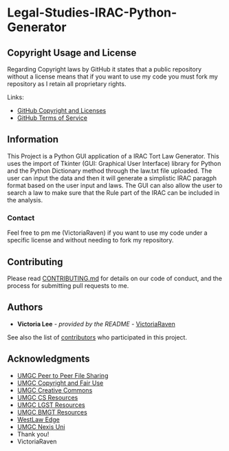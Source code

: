 # Legal-Studies-IRAC-Python-Generator
## Copyright Usage and License

Regarding Copyright laws by GitHub it states that a public repository without a license means that if you want to use my code you must fork my repository as I retain all proprietary rights.

Links:  
- [GitHub Copyright and Licenses](https://docs.github.com/en/repositories/managing-your-repositorys-settings-and-features/customizing-your-repository/licensing-a-repository)
- [GitHub Terms of Service](https://docs.github.com/en/site-policy/github-terms/github-terms-of-service)

## Information

This Project is a Python GUI application of a IRAC Tort Law Generator. This uses the import of Tkinter (GUI: Graphical User Interface) library for Python and the Python Dictionary method through the law.txt file uploaded. The user can input the data and then it will generate a simplistic IRAC paragph format based on the user input and laws. The GUI can also allow the user to search a law to make sure that the Rule part of the IRAC can be included in the analysis.

### Contact

Feel free to pm me (VictoriaRaven) if you want to use my code under a specific license and without needing to fork my repository.

## Contributing

Please read [CONTRIBUTING.md](README.md) for details on our code
of conduct, and the process for submitting pull requests to me.

## Authors

  - **Victoria Lee** - *provided by the README* -
    [VictoriaRaven](https://github.com/VictoriaRaven)

See also the list of
[contributors](https://github.com/VictoriaRaven/Legal-Studies-IRAC-Python-Generator/main/README.md)
who participated in this project.

## Acknowledgments

- [UMGC Peer to Peer File Sharing](https://www.umgc.edu/content/dam/umgc/documents/upload/peer-to-peer-file-sharing.pdf)
- [UMGC Copyright and Fair Use](https://libguides.umgc.edu/copyright#s-lg-box-26283861)
- [UMGC Creative Commons](https://libguides.umgc.edu/c.php?g=23404&p=7944948)
- [UMGC CS Resources](https://libguides.umgc.edu/c.php?g=316603&p=2114865)
- [UMGC LGST Resources](https://libguides.umgc.edu/c.php?g=318035&p=2123990)
- [UMGC BMGT Resources](https://libguides.umgc.edu/c.php?g=318035&p=2123990)
- [WestLaw Edge](https://signon.thomsonreuters.com/?productid=CBT&viewproductid=CBTINDIGO&lr=0&culture=en-US&returnto=https%3a%2f%2f1.next.westlaw.com%2fCosi%2fSignOn&tracetoken=0323250542440Ufk0Ch3kUO-4Zzly-CUermtp1wNM2QKKIw71eZDoYRzUkRp7ef3XIjClbc6cuKjxIkW7FzpfVzpmqMiPdstNVrOPhnRvLdtY2olRi0T4bZPbaANj-bv8b1n4VyUMfltMTCHLtulV0hI0VVZwLN6Tfwpc4yAL0gA4luq3LVnilDGl1DFfHxjXWrqqVfK4bTmpc8zndBe3FzeIhvzIlXpUClIfqFlCVI81IGSwLZAUUg83xpOD4vdslS_NYUPJJ0A3eeFf7-XQNFlV1n1arAwEqRn5G1EWlpXxggCIenFn12fGyY8VGVCjJpNG5HAVUPja1-Us32o8hRXapWtUP3tfcjILxHA2utJi7y1nXe7pqNcRGcomYEE_gOT9LjOicrGg&bhcp=1)
- [UMGC Nexis Uni](http://ezproxy.umgc.edu/login?url=http://www.nexisuni.com)
 - Thank you!
 - VictoriaRaven

